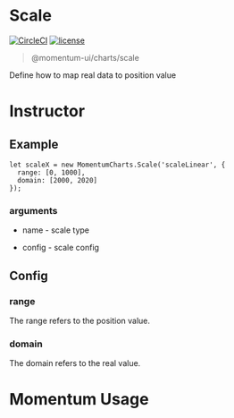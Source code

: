 # Scale

[![CircleCI](https://img.shields.io/circleci/project/github/momentum-design/momentum-ui/master.svg)](https://circleci.com/gh/momentum-design/momentum-ui/)
[![license](https://img.shields.io/github/license/momentum-design/momentum-ui.svg?color=blueviolet)](https://github.com/momentum-design/momentum-ui/blob/master/charts/LICENSE)

> @momentum-ui/charts/scale

Define how to map real data to position value

# Instructor

## Example

```
let scaleX = new MomentumCharts.Scale('scaleLinear', {
  range: [0, 1000],
  domain: [2000, 2020]
});
```

### arguments

+ name - scale type

+ config - scale config

## Config

### range

  The range refers to the position value.

### domain

  The domain refers to the real value.

# Momentum Usage
